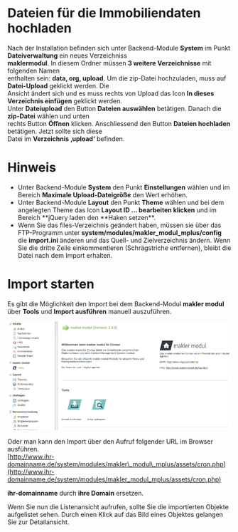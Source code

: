 # Dateien für die Immobiliendaten hochladen

Nach der Installation befinden sich unter Backend-Module **System** im Punkt **Dateiverwaltung** ein neues Verzeichniss  
**maklermodul**. In diesem Ordner müssen **3 weitere Verzeichnisse** mit folgenden Namen  
enthalten sein: **data, org, upload**. Um die zip-Datei hochzuladen, muss auf **Datei-Upload** geklickt werden. Die  
Ansicht ändert sich und es muss rechts von Upload das Icon **In dieses Verzeichnis einfügen** geklickt werden.  
Unter **Dateiupload** den Button **Dateien auswählen** betätigen. Danach die **zip-Datei** wählen und unten  
rechts Button **Öffnen** klicken. Anschliessend den Button **Dateien hochladen** betätigen. Jetzt sollte sich diese  
Datei im **Verzeichnis ‚upload‘** befinden.

# Hinweis

* Unter Backend-Module **System** den Punkt **Einstellungen** wählen und im Bereich **Maximale Upload-Dateigröße** den Wert erhöhen.
* Unter Backend-Module **Layout** den Punkt **Theme** wählen und bei dem angelegten Theme das Icon **Layout ID … bearbeiten klicken** und im Bereich **jQuery laden den **Haken setzen\*\*.
* Wenn Sie das files-Verzeichnis geändert haben, müssen sie über das FTP-Programm unter **system/modules/makler\_modul\_mplus/config** die **import.ini** änderen und das Quell- und Zielverzeichnis ändern. Wenn Sie die dritte Zeile einkommentieren \(Schrägstriche entfernen\), bleibt die Datei nach dem Import erhalten.

# Import starten

Es gibt die Möglichkeit den Import bei dem Backend-Modul **makler modul** über **Tools** und **Import ausführen** manuell auszuführen.

![](importieren-manuell.png)

Oder man kann den Import über den Aufruf folgender URL im Browser ausführen.  
[http://www.ihr-domainname.de/system/modules/makler\_modul\_mplus/assets/cron.php](http://www.ihr-domainname.de/system/modules/makler_modul_mplus/assets/cron.php)

**ihr-domainname** durch **ihre Domain** ersetzen.

Wenn Sie nun die Listenansicht aufrufen, sollte Sie die importierten Objekte aufgelistet sehen. Durch einen Klick auf das Bild eines Objektes gelangen Sie zur Detailansicht.

